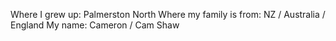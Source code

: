 Where I grew up: Palmerston North
Where my family is from: NZ / Australia / England
My name: Cameron / Cam Shaw